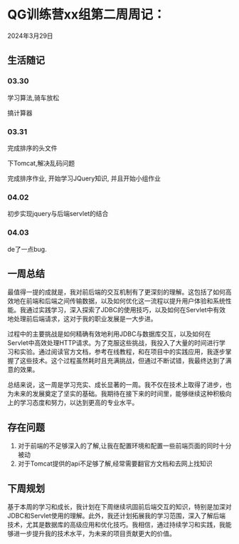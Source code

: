 # QG训练营xx组第二周周记：
2024年3月29日

## 生活随记

### 03.30

学习算法,骑车放松

搞计算器

### 03.31

完成排序的头文件

下Tomcat,解决乱码问题

完成排序作业, 开始学习JQuery知识, 并且开始小组作业

### 04.02

初步实现jquery与后端servlet的结合

### 04.03

de了一点bug.

## 一周总结

最值得一提的成就是，我对前后端的交互机制有了更深刻的理解。这包括了如何高效地在前端和后端之间传输数据，以及如何优化这一流程以提升用户体验和系统性能。我通过实践学习，深入探索了JDBC的使用技巧，以及如何在Servlet中有效地处理前后端请求，这对于我的职业发展是一大步进。

过程中的主要挑战是如何精确有效地利用JDBC与数据库交互，以及如何在Servlet中高效处理HTTP请求。为了克服这些挑战，我投入了大量的时间进行学习和实验。通过阅读官方文档，参考在线教程，和在项目中的实践应用，我逐步掌握了这些技术。这个过程虽然耗时且充满挑战，但通过不断试错，我最终达到了满意的效果。

总结来说，这一周是学习充实、成长显著的一周。我不仅在技术上取得了进步，也为未来的发展奠定了坚实的基础。我期待在接下来的时间里，能够继续这种积极向上的学习态度和努力，以达到更高的专业水平。

## 存在问题

1. 对于前端的不足够深入的了解,让我在配置环境和配置一些前端页面的同时十分被动
2. 对于Tomcat提供的api不足够了解,经常需要翻官方文档和去网上找知识

## 下周规划

基于本周的学习和成长，我计划在下周继续巩固前后端交互的知识，特别是加深对JDBC和Servlet使用的理解。此外，我还计划拓展我的学习范围，深入了解后端技术，尤其是数据库的高级应用和优化技巧。我相信，通过持续学习和实践，我能够进一步提升我的技术水平，为未来的项目贡献更大的价值。
